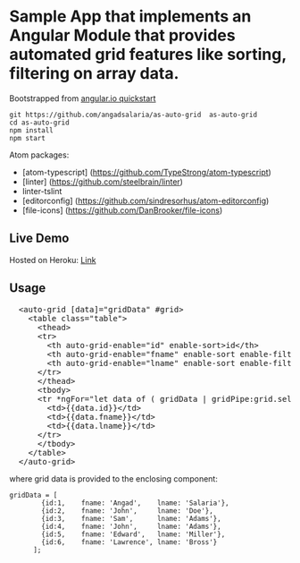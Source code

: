 # Sample App that implements an Angular Module that provides automated grid features like sorting, filtering on array data.


Bootstrapped from [angular.io quickstart](https://github.com/angular/quickstart)


```
git https://github.com/angadsalaria/as-auto-grid  as-auto-grid
cd as-auto-grid
npm install
npm start
```

Atom packages:
- [atom-typescript] (https://github.com/TypeStrong/atom-typescript)
- [linter] (https://github.com/steelbrain/linter)
- linter-tslint
- [editorconfig] (https://github.com/sindresorhus/atom-editorconfig)
- [file-icons] (https://github.com/DanBrooker/file-icons)

Live Demo
-
Hosted on Heroku: [Link](https://pure-gorge-56360.herokuapp.com/)

Usage
-
<pre>
  &lt;auto-grid [data]="gridData" #grid&gt;
    &lt;table class="table"&gt;
      &lt;thead&gt;
      &lt;tr&gt;
        &lt;th auto-grid-enable="id" enable-sort&gt;id&lt;/th&gt;
        &lt;th auto-grid-enable="fname" enable-sort enable-filter&gt;First Name&lt;/th&gt;
        &lt;th auto-grid-enable="lname" enable-sort enable-filter&gt;Last Name&lt;/th&gt;
      &lt;/tr&gt;
      &lt;/thead&gt;
      &lt;tbody&gt;
      &lt;tr *ngFor="let data of ( gridData | gridPipe:grid.selections )"&gt;
        &lt;td&gt;{{data.id}}&lt;/td&gt;
        &lt;td&gt;{{data.fname}}&lt;/td&gt;
        &lt;td&gt;{{data.lname}}&lt;/td&gt;
      &lt;/tr&gt;
      &lt;/tbody&gt;
    &lt;/table&gt;
  &lt;/auto-grid&gt;
</pre>

where grid data is provided to the enclosing component:

    gridData = [
            {id:1,    fname: 'Angad',    lname: 'Salaria'},
            {id:2,    fname: 'John',     lname: 'Doe'},
            {id:3,    fname: 'Sam',      lname: 'Adams'},
            {id:4,    fname: 'John',     lname: 'Adams'},
            {id:5,    fname: 'Edward',   lname: 'Miller'},
            {id:6,    fname: 'Lawrence', lname: 'Bross'}
          ];
  
